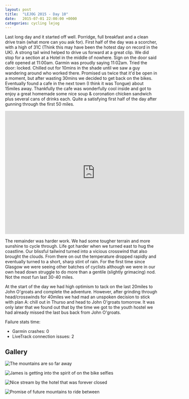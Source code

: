 ```yaml
---
layout: post
title:  "LEJOG 2015 - Day 10"
date:   2015-07-01 22:00:00 +0000
categories: cycling lejog
---
```


Last long day and it started off well. Porridge, full breakfast and a clean
drive train (what more can you ask for). First half of the day was a
scorcher, with a high of 31C (Think this may have been the hotest day on
record in the UK). A strong tail wind helped to drive us forward at a great
clip. We did stop for a section at a Hotel in the middle of nowhere. Sign on
the door said café opened at 11:00am. Garmin was proudly saying
11:02am. Tried the door: locked. Chilled out for 10mins in the shade until
we saw a guy wandering around who worked there. Promised us twice that it'd
be open in a moment, but after wasting 30mins we decided to get back on the
bikes. Eventually found a cafe in the next town (I think it was Tongue)
about 15miles away. Thankfully the cafe was wonderfully cool inside and got
to enjoy a great homemade some nice soup & coronation chicken sandwich plus
several cans of drinks each. Quite a satisfying first half of the day after
gunning through the first 50 miles.

<iframe height='405' width='590' frameborder='0' allowtransparency='true'
scrolling='no'
src='https://www.strava.com/activities/336945807/embed/42e0d8f3115de136655996b1b1d986fa4c708480'>
</iframe>

The remainder was harder work. We had some tougher terrain and more sunshine
to cycle through. Life got harder when we turned east to hug the coastline.
Our blissful tailwind turned into a vicious crosswind that also brought the
clouds. From there on out the temperature dropped rapidly and eventually
turned to a short, sharp stint of rain. For the first time since Glasgow we
were seeing other batches of cyclists although we were in our own head down
struggle to do more than a gentile (slightly grimacing) nod. Not the most
fun last 30-40 miles.

At the start of the day we had high optimism to tack on the last 20miles to
John O'groats and complete the adventure. However, after grinding through
head/crosswinds for 40miles we had mad an unspoken decision to stick with
plan A: chill out in Thurso and head to John O'groats tomorrow. It was only
later that we found out that by the time we got to the youth hostel we had
already missed the last bus back from John O'groats.

Failure stats time:

- Garmin crashes: 0
- LiveTrack connection issues: 2

Gallery
-------

![The mountains are so far away]({{site.url}}/images/2015-07-01-1822.jpg "The mountains are so far away")

![James is getting into the spirit of on the bike selfies]({{site.url}}/images/2015-07-01-1823.jpg "James is getting into the spirit of on the bike selfies")

![Nice stream by the hotel that was forever closed]({{site.url}}/images/2015-07-01-1827.jpg "Nice stream by the hotel that was forever closed")

![Promise of future mountains to ride between]({{site.url}}/images/2015-07-01-1835.jpg "Promise of future mountains to ride between")
